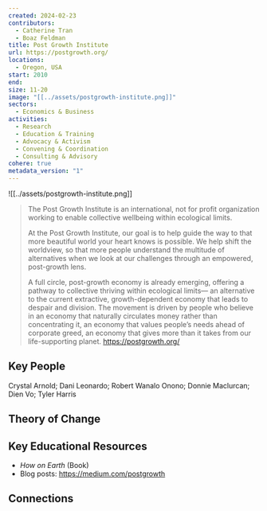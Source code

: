 ```yaml
---
created: 2024-02-23
contributors:
  - Catherine Tran
  - Boaz Feldman
title: Post Growth Institute
url: https://postgrowth.org/
locations:
  - Oregon, USA
start: 2010
end: 
size: 11-20
image: "[[../assets/postgrowth-institute.png]]"
sectors:
  - Economics & Business
activities:
  - Research
  - Education & Training
  - Advocacy & Activism
  - Convening & Coordination
  - Consulting & Advisory
cohere: true
metadata_version: "1"
---
```

![[../assets/postgrowth-institute.png]]

>The Post Growth Institute is an international, not for profit organization working to enable collective wellbeing within ecological limits.
>
>At the Post Growth Institute, our goal is to help guide the way to that more beautiful world your heart knows is possible. We help shift the worldview, so that more people understand the multitude of alternatives when we look at our challenges through an empowered, post-growth lens.
>
>A full circle, post-growth economy is already emerging, offering a pathway to collective thriving within ecological limits— an alternative to the current extractive, growth-dependent economy that leads to despair and division. The movement is driven by people who believe in an economy that naturally circulates money rather than concentrating it, an economy that values people’s needs ahead of corporate greed, an economy that gives more than it takes from our life-supporting planet.
https://postgrowth.org/

## Key People


Crystal Arnold; Dani Leonardo; Robert Wanalo Onono; Donnie Maclurcan; Dien Vo; Tyler Harris

## Theory of Change

## Key Educational Resources

- *How on Earth* (Book)  
- Blog posts: https://medium.com/postgrowth

## Connections










